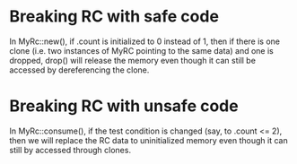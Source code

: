# Breaking RC with safe code
In MyRc::new(), if .count is initialized to 0 instead of 1, then if there is one
clone (i.e. two instances of MyRC pointing to the same data) and one is dropped,
drop() will release the memory even though it can still be accessed by 
dereferencing the clone.

# Breaking RC with unsafe code
In MyRc::consume(), if the test condition is changed (say, to .count <= 2), 
then we will replace the RC data to uninitialized memory even though it can
still by accessed through clones.
